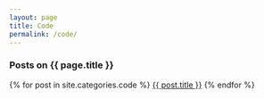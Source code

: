 ```yaml
---
layout: page
title: Code
permalink: /code/
---
```

<h3>Posts on {{ page.title }}</h3>
{% for post in site.categories.code %}
  <a href="{{ post.url }}">{{ post.title }}</a>
{% endfor %}
